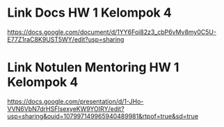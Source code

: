 # Link Docs HW 1 Kelompok 4
https://docs.google.com/document/d/1YY6Foi82z3_cbP6vMv8my0C5U-E77Z1raC8K9UST5WY/edit?usp=sharing

# Link Notulen Mentoring HW 1 Kelompok 4
https://docs.google.com/presentation/d/1-JHo-VVN6VbN7drHSFIsexyeKW9YOIRY/edit?usp=sharing&ouid=107997149965940489981&rtpof=true&sd=true
